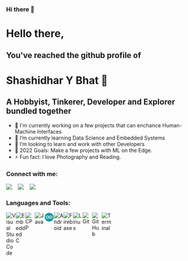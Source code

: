 ### Hi there 👋

<!--
**shashidharybhat/shashidharybhat** is a ✨ _special_ ✨ repository because its `README.md` (this file) appears on your GitHub profile.

Here are some ideas to get you started:

- 🔭 I’m currently working on ...
- 🌱 I’m currently learning ...
- 👯 I’m looking to collaborate on ...
- 🤔 I’m looking for help with ...
- 💬 Ask me about ...
- 📫 How to reach me: ...
- 😄 Pronouns: ...
- ⚡ Fun fact: ...
-->
# Hello there,
## You've reached the github profile of 
# Shashidhar Y Bhat 👋 

## A Hobbyist, Tinkerer, Developer and Explorer bundled together

- 🔭 I'm currently working on a few projects that can enchance Human-Machine Interfaces
- 🌱 I’m currently learning Data Science and Embedded Systems
- 👯 I’m looking to learn and work with other Developers
- 🥅 2022 Goals: Make a few projects with ML on the Edge.
- ⚡ Fun fact: I love Photography and Reading.

### Connect with me:
[<img src="https://img.shields.io/badge/LinkedIn-0077B5?style=for-the-badge&logo=linkedin&logoColor=white" width="148">](https://www.linkedin.com/in/shashidhar-y-bhat-1634a6214/)
&nbsp;&nbsp;
[<img src="https://img.shields.io/badge/Instagram-E4405F?style=for-the-badge&logo=instagram&logoColor=white" width="163">](https://www.instagram.com/shashidharybhat/)
&nbsp;&nbsp;
[<img src="https://img.shields.io/badge/Gmail-D14836?style=for-the-badge&logo=gmail&logoColor=white" width="116">](https://www.instagram.com/shashidharybhat/)
### Languages and Tools:

<img align="left" alt="Visual Studio Code" width="26px" src="https://cdn.jsdelivr.net/gh/devicons/devicon/icons/vscode/vscode-original.svg"  />
<img align="left" alt="Embedded C" width="26px" src="https://cdn.jsdelivr.net/gh/devicons/devicon/icons/embeddedc/embeddedc-plain.svg"  />
<img align="left" alt="CPP" width="26px" src="https://cdn.jsdelivr.net/gh/devicons/devicon/icons/cplusplus/cplusplus-plain.svg"  />
<img align="left" alt="Java" width="26px" src="https://cdn.jsdelivr.net/gh/devicons/devicon/icons/java/java-plain.svg"  />
<img align="left" alt="Arduino" width="26px" src="https://raw.githubusercontent.com/github/explore/80688e429a7d4ef2fca1e82350fe8e3517d3494d/topics/arduino/arduino.png"  />
<img align="left" alt="Android" width="26px" src="https://cdn.jsdelivr.net/gh/devicons/devicon/icons/androidstudio/androidstudio-plain.svg"  />
<img align="left" alt="Firebase" width="26px" src="https://cdn.jsdelivr.net/gh/devicons/devicon/icons/firebase/firebase-plain.svg"  />
<img align="left" alt="Linux" width="26px" src="https://cdn.jsdelivr.net/gh/devicons/devicon/icons/linux/linux-plain.svg"  />
<img align="left" alt="Git" width="26px" src="https://cdn.jsdelivr.net/gh/devicons/devicon/icons/git/git-original.svg"  />
<img align="left" alt="GitHub" width="26px" src="https://cdn.jsdelivr.net/gh/simple-icons/simple-icons/icons/github.svg"  />
<img align="left" alt="Terminal" width="26px" src="https://cdn.jsdelivr.net/gh/devicons/devicon/icons/bash/bash-plain.svg" />
